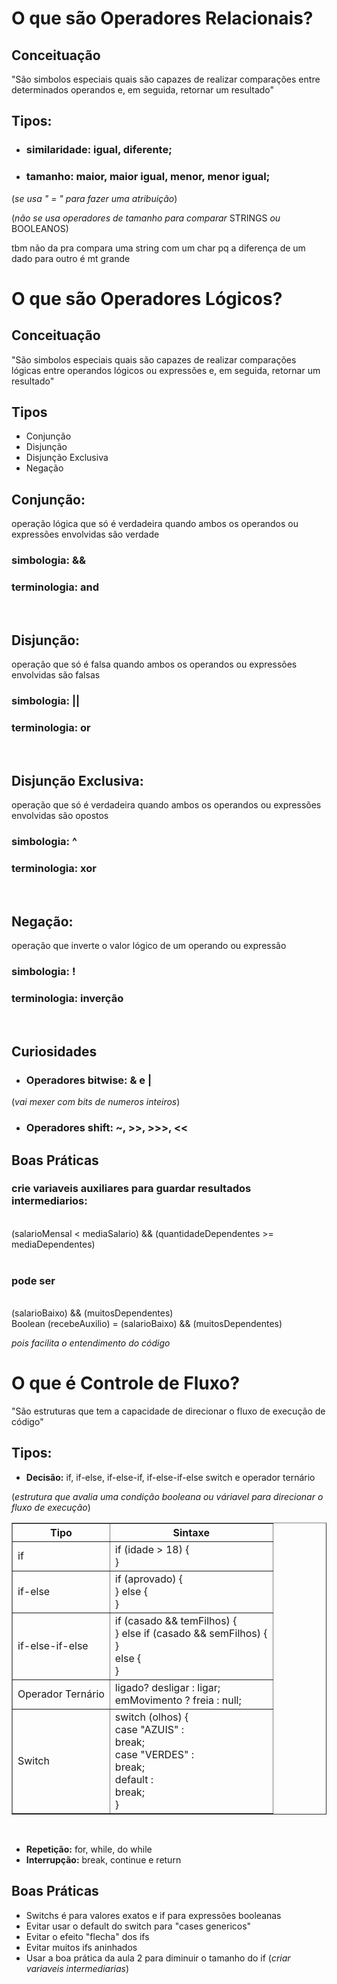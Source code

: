 # O que são Operadores Relacionais?
## Conceituação 

"São simbolos especiais quais são capazes de realizar comparações entre determinados operandos e, em seguida, retornar um resultado"

## Tipos:
- ### **similaridade:** igual, diferente;
- ### **tamanho:** maior, maior igual, menor, menor igual;

(_se usa " = " para fazer uma atribuição_)

(_não se usa operadores de tamanho para comparar_ STRINGS _ou_ BOOLEANOS)

tbm não da pra compara uma string com um char pq a diferença de um dado para outro é mt grande

# O que são Operadores Lógicos?
## Conceituação

"São simbolos especiais quais são capazes de realizar comparações lógicas entre operandos lógicos ou expressões e, em seguida, retornar um resultado"

## Tipos
- Conjunção
- Disjunção
- Disjunção Exclusiva
- Negação

## Conjunção:
operação lógica que só é verdadeira quando ambos os operandos ou expressões envolvidas são verdade

### **simbologia:** &&      
### **terminologia:** and
<br>

## Disjunção:
operação que só é falsa quando ambos os operandos ou expressões envolvidas são falsas

### **simbologia:** ||     
### **terminologia:** or
<br>

## Disjunção Exclusiva:
operação que só é verdadeira quando ambos os operandos ou expressões envolvidas são opostos

### **simbologia:** ^   
### **terminologia:** xor
<br>

## Negação:
operação que inverte o valor lógico de um operando ou expressão

### **simbologia:** !    
### **terminologia:** inverção
<br>

## Curiosidades
- ### **Operadores bitwise:** & e | 
(_vai mexer com bits de numeros inteiros_)

- ### **Operadores shift:** ~, >>, >>>, <<

## Boas Práticas
### crie variaveis auxiliares para guardar resultados intermediarios:
<br>
(salarioMensal < mediaSalario) && (quantidadeDependentes >= mediaDependentes)
<br>
<br>

### **pode ser** 
<br>
(salarioBaixo) && (muitosDependentes)

<br>
Boolean (recebeAuxilio) = (salarioBaixo) && (muitosDependentes)

<br>

_pois facilita o entendimento do código_

# O que é Controle de Fluxo?

"São estruturas que tem a capacidade de direcionar o fluxo de execução de código"

## Tipos:
- **Decisão:** if, if-else, if-else-if, if-else-if-else switch e operador ternário

(_estrutura que avalia uma condição booleana ou váriavel para direcionar o fluxo de execução_)

<table border=\"1\">
   <tr>
  <th align=\"right\">Tipo</th> 
  <th align=\"left\">Sintaxe</th>
   </tr>
   <tr>
<td align=\"right\">if</td>
<td align=\"left\">if (idade > 18) {<br>}</td>
    </tr>
    <tr>
<td align=\"right\">if-else</td>
<td align=\"left\">if (aprovado) {<br>} else {<br>}</td>
    </tr>
<tr>
<td align=\"right\">if-else-if-else</td>
<td align=\"left\">if (casado && temFilhos) {<br>} else if (casado && semFilhos) {<br>}
<br> else {<br>}</td>
</tr><tr><td align=\"right\">Operador Ternário</td><td align=\"left\">ligado? desligar : ligar;
<br> emMovimento ? freia : null;</td>
<tr>
<td align=\"right\">Switch</td>
<td align=\"left\">switch (olhos) {
    <br>
    case "AZUIS" : <br>
    break;
    <br>
    case "VERDES" :
    <br>
    break;
    <br>
    default :
    <br>
    break;
    <br>
    }</td>
</table>
<br>


- **Repetição:** for, while, do while
- **Interrupção:** break, continue e return 

## Boas Práticas

- Switchs é para valores exatos e if para expressões booleanas
- Evitar usar o default do switch para "cases genericos"
- Evitar o efeito "flecha" dos ifs
- Evitar muitos ifs aninhados
- Usar a boa prática da aula 2 para diminuir o tamanho do if (_criar variaveis intermediarias_) 


